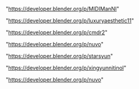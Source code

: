 "https://developer.blender.org/p/MIDIManNI"

"https://developer.blender.org/p/luxuryaesthetic11"

"https://developer.blender.org/p/cmdr2"

"https://developer.blender.org/p/nuvo"

 
"https://developer.blender.org/p/starsyun"


"https://developer.blender.org/p/xingyunnitinol"


"https://developer.blender.org/p/nuvo"


 
